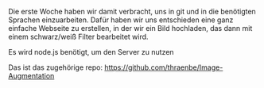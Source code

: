 Die erste Woche haben wir damit verbracht, uns in git und in die benötigten Sprachen einzuarbeiten. Dafür haben wir uns entschieden eine ganz einfache Webseite zu erstellen, in der wir ein Bild hochladen, das dann mit einem schwarz/weiß Filter bearbeitet wird.

Es wird node.js benötigt, um den Server zu nutzen

Das ist das zugehörige repo: https://github.com/thraenbe/Image-Augmentation

